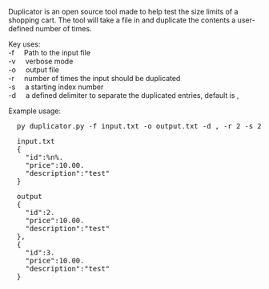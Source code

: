 Duplicator is an open source tool made to help test the size limits of a shopping cart.
The tool will take a file in and duplicate the contents a user-defined number of times.

Key uses:<br />
-f &nbsp;&nbsp;&nbsp;&nbsp;Path to the input file<br />
-v &nbsp;&nbsp;&nbsp;&nbsp;verbose mode<br />
-o &nbsp;&nbsp;&nbsp;&nbsp;output file<br />
-r &nbsp;&nbsp;&nbsp;&nbsp;number of times the input should be duplicated<br />
-s &nbsp;&nbsp;&nbsp;&nbsp;a starting index number<br />
-d &nbsp;&nbsp;&nbsp;&nbsp;a defined delimiter to separate the duplicated entries, default is ,<br />

Example usage:
<pre>
  py duplicator.py -f input.txt -o output.txt -d , -r 2 -s 2
</pre>

<pre>
  input.txt
  {
    "id":%n%.
    "price":10.00.
    "description":"test"
  }
</pre>

<pre>
  output
  {
    "id":2.
    "price":10.00.
    "description":"test"
  },
  {
    "id":3.
    "price":10.00.
    "description":"test"
  }
</pre>
